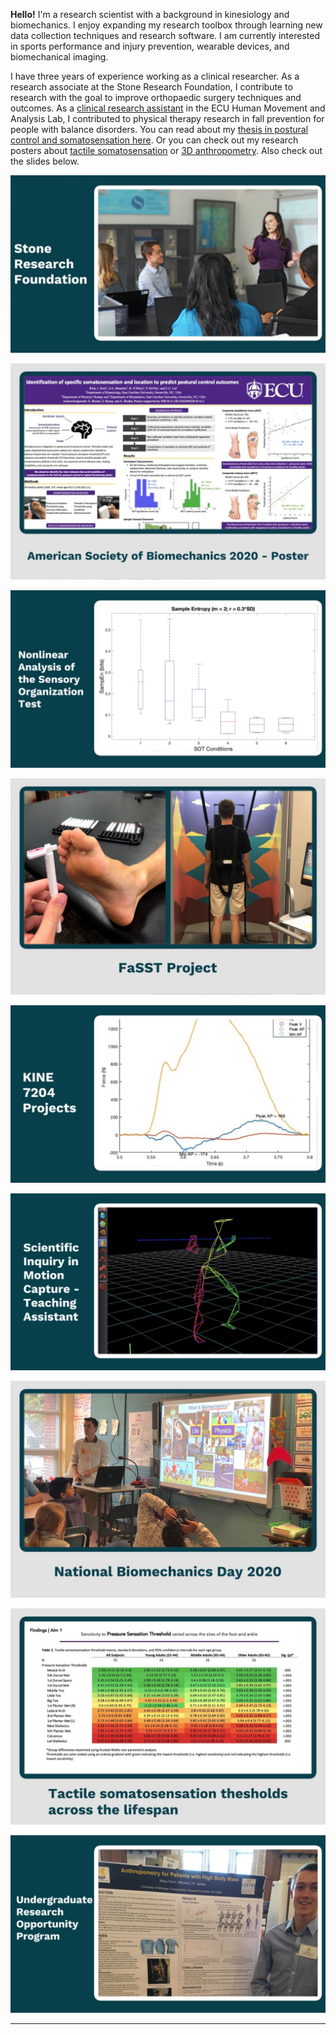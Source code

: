 **Hello!** I'm a research scientist with a background in 
kinesiology and biomechanics. I enjoy expanding my 
research toolbox through learning new data collection 
techniques and research software. I am currently interested 
in sports performance and injury prevention, wearable devices,
and biomechanical imaging. 

I have three years of experience working as a 
clinical researcher. As a research associate at the 
Stone Research Foundation, I contribute to research 
with the goal to improve orthopaedic surgery techniques 
and outcomes. As a [clinical research assistant](https://rjhorn.github.io/FaSST_project.html)
in the ECU Human Movement and Analysis Lab, I contributed 
to physical therapy research in fall prevention for 
people with balance disorders. You can read about my
[thesis in postural control and somatosensation here](https://rjhorn.github.io/thesis_aim1.html). 
Or you can check out my research posters about [tactile somatosensation](https://rjhorn.github.io/ASB_2020.html) 
or [3D anthropometry](https://rjhorn.github.io/3D_anthropometry.html). Also check out the slides below.




[//]: # (### Projects)
[//]: # ([ASB 2020 Poster]&#40;/3D_Anthropometry.md&#41;)
[//]: # (<img src="images/Tiles/tile_ASB2020.JPG"/>)
[//]: # (---)

[<img src="images/Tiles/tile_SRF_2.JPG"/>](/StoneResearchFoundation.md)

[<img src="images/Tiles/tile_ASB2020.JPG"/>](/ASB_2020.md)

[<img src="images/Tiles/tile_entropy.JPG"/>](/nonlinear_analysis.md)

[<img src="images/Tiles/tile_FaSST.JPG"/>](/FaSST_project.md)

[<img src="images/Tiles/tile_kine_7204.JPG"/>](/KINE_7204.md)

[<img src="images/Tiles/tile_MoCap_TA.PNG"/>](/teaching_motion_capture.md)

[<img src="images/Tiles/tile_NBD2020.JPG"/>](/NBD_2020.md)

[//]: # ([<img src="images/Tiles/tile_ROC.JPG"/>]&#40;/404.md&#41;)

[<img src="images/Tiles/tile_thresholds.JPG"/>](/thesis_aim1.md)

[<img src="images/Tiles/tile_UROP.PNG"/>](/3D_anthropometry.md)


[//]: # (### More Projects)

[//]: # ()
[//]: # (- [Project 1 Title]&#40;http://example.com/&#41;)

[//]: # (- [Project 2 Title]&#40;http://example.com/&#41;)

[//]: # (- [Project 3 Title]&#40;http://example.com/&#41;)

[//]: # (- [Project 4 Title]&#40;http://example.com/&#41;)

[//]: # (- [Project 5 Title]&#40;http://example.com/&#41;)

---



[//]: # (---)

[//]: # (<p style="font-size:11px">Page template forked from <a href="https://github.com/evanca/quick-portfolio">evanca</a></p>)

[//]: # (<!-- Remove above link if you don't want to attibute -->)
